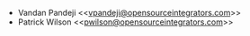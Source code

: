 - Vandan Pandeji \<\<<vpandeji@opensourceintegrators.com>\>\>
- Patrick Wilson \<\<<pwilson@opensourceintegrators.com>\>\>
